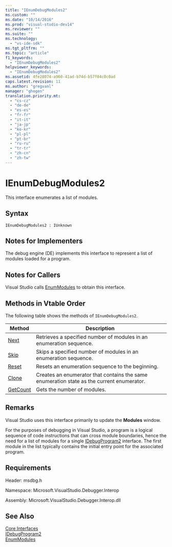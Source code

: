 ```yaml
---
title: "IEnumDebugModules2"
ms.custom: ""
ms.date: "10/14/2016"
ms.prod: "visual-studio-dev14"
ms.reviewer: ""
ms.suite: ""
ms.technology: 
  - "vs-ide-sdk"
ms.tgt_pltfrm: ""
ms.topic: "article"
f1_keywords: 
  - "IEnumDebugModules2"
helpviewer_keywords: 
  - "IEnumDebugModules2"
ms.assetid: 4fe28074-a960-41ad-b74d-b57f04c0c0ad
caps.latest.revision: 11
ms.author: "gregvanl"
manager: "ghogen"
translation.priority.mt: 
  - "cs-cz"
  - "de-de"
  - "es-es"
  - "fr-fr"
  - "it-it"
  - "ja-jp"
  - "ko-kr"
  - "pl-pl"
  - "pt-br"
  - "ru-ru"
  - "tr-tr"
  - "zh-cn"
  - "zh-tw"
---
```

# IEnumDebugModules2
This interface enumerates a list of modules.  
  
## Syntax  
  
```  
IEnumDebugModules2 : IUnknown  
```  
  
## Notes for Implementers  
 The debug engine (DE) implements this interface to represent a list of modules loaded for a program.  
  
## Notes for Callers  
 Visual Studio calls [EnumModules](../extensibility/idebugprogram2--enummodules.md) to obtain this interface.  
  
## Methods in Vtable Order  
 The following table shows the methods of `IEnumDebugModules2`.  
  
|Method|Description|  
|------------|-----------------|  
|[Next](../extensibility/ienumdebugmodules2--next.md)|Retrieves a specified number of modules in an enumeration sequence.|  
|[Skip](../extensibility/ienumdebugmodules2--skip.md)|Skips a specified number of modules in an enumeration sequence.|  
|[Reset](../extensibility/ienumdebugmodules2--reset.md)|Resets an enumeration sequence to the beginning.|  
|[Clone](../extensibility/ienumdebugmodules2--clone.md)|Creates an enumerator that contains the same enumeration state as the current enumerator.|  
|[GetCount](../extensibility/ienumdebugmodules2--getcount.md)|Gets the number of modules.|  
  
## Remarks  
 Visual Studio uses this interface primarily to update the **Modules** window.  
  
 For the purposes of debugging in Visual Studio, a program is a logical sequence of code instructions that can cross module boundaries, hence the need for a list of modules for a single [IDebugProgram2](../extensibility/idebugprogram2.md) interface. The first module in the list typically contains the initial entry point for the associated program.  
  
## Requirements  
 Header: msdbg.h  
  
 Namespace: Microsoft.VisualStudio.Debugger.Interop  
  
 Assembly: Microsoft.VisualStudio.Debugger.Interop.dll  
  
## See Also  
 [Core Interfaces](../extensibility/core-interfaces.md)   
 [IDebugProgram2](../extensibility/idebugprogram2.md)   
 [EnumModules](../extensibility/idebugprogram2--enummodules.md)